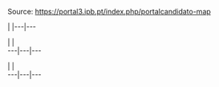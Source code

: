Source: https://portal3.ipb.pt/index.php/portalcandidato-map

| |---|---  
  
| |   
---|---|---  
  
| |   
---|---|---  
  
  

  

  
  
